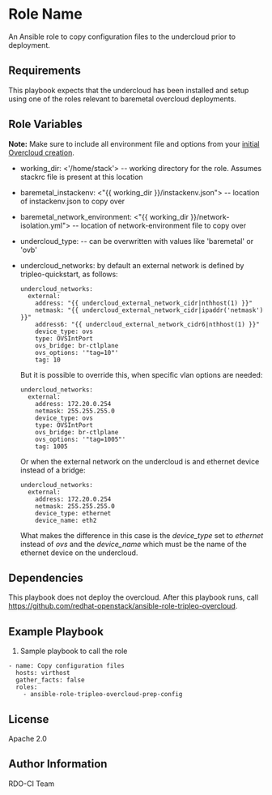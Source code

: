 Role Name
=========

An Ansible role to copy configuration files to the undercloud prior to
deployment.

Requirements
------------

This  playbook expects that the undercloud has been installed and setup using
one of the roles relevant to baremetal overcloud deployments.

Role Variables
--------------

**Note:** Make sure to include all environment file and options from your [initial Overcloud creation](https://access.redhat.com/documentation/en-US/Red_Hat_Enterprise_Linux_OpenStack_Platform/7/html/Director_Installation_and_Usage/sect-Scaling_the_Overcloud.html).

- working_dir: <'/home/stack'> -- working directory for the role. Assumes
stackrc file is present at this location
- baremetal_instackenv: <"{{ working_dir }}/instackenv.json"> -- location of
instackenv.json to copy over
- baremetal_network_environment: <"{{ working_dir }}/network-isolation.yml">
-- location of network-environment file to copy over
- undercloud_type: <virtual> -- can be overwritten with values like 'baremetal'
 or 'ovb'
- undercloud_networks: by default an external network is defined by
  tripleo-quickstart, as follows:

      undercloud_networks:
        external:
          address: "{{ undercloud_external_network_cidr|nthhost(1) }}"
          netmask: "{{ undercloud_external_network_cidr|ipaddr('netmask') }}"
          address6: "{{ undercloud_external_network_cidr6|nthhost(1) }}"
          device_type: ovs
          type: OVSIntPort
          ovs_bridge: br-ctlplane
          ovs_options: '"tag=10"'
          tag: 10

  But it is possible to override this, when specific vlan options are needed:

      undercloud_networks:
        external:
          address: 172.20.0.254
          netmask: 255.255.255.0
          device_type: ovs
          type: OVSIntPort
          ovs_bridge: br-ctlplane
          ovs_options: '"tag=1005"'
          tag: 1005

  Or when the external network on the undercloud is and ethernet device instead
of a bridge:

      undercloud_networks:
        external:
          address: 172.20.0.254
          netmask: 255.255.255.0
          device_type: ethernet
          device_name: eth2

  What makes the difference in this case is the *device_type* set to *ethernet*
instead of *ovs* and the *device_name* which must be the name of the ethernet
device on the undercloud.

Dependencies
------------

This playbook does not deploy the overcloud. After this playbook runs, call
https://github.com/redhat-openstack/ansible-role-tripleo-overcloud.

Example Playbook
----------------

  1. Sample playbook to call the role

    - name: Copy configuration files
      hosts: virthost
      gather_facts: false
      roles:
        - ansible-role-tripleo-overcloud-prep-config

License
-------

Apache 2.0

Author Information
------------------

RDO-CI Team
